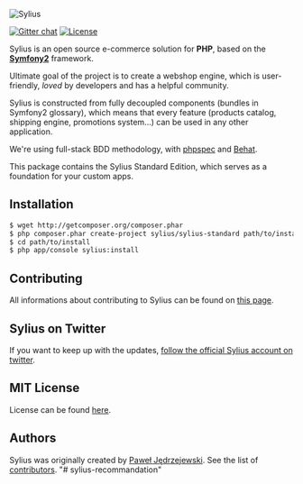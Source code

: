 ![Sylius](https://dl.dropboxusercontent.com/u/46579820/sylius-logo.jpg)

[![Gitter chat](https://badges.gitter.im/Sylius/Sylius.png)](https://gitter.im/Sylius/Sylius)
[![License](https://img.shields.io/packagist/l/Sylius/Sylius.svg)](https://packagist.org/packages/sylius/sylius)

Sylius is an open source e-commerce solution for **PHP**, based on the [**Symfony2**](http://symfony.com) framework.

Ultimate goal of the project is to create a webshop engine, which is user-friendly, *loved* by developers and has a helpful community.

Sylius is constructed from fully decoupled components (bundles in Symfony2 glossary), which means that every feature (products catalog, shipping engine, promotions system...) can be used in any other application. 

We're using full-stack BDD methodology, with [phpspec](http://phpspec.net) and [Behat](http://behat.org).

This package contains the Sylius Standard Edition, which serves as a foundation for your custom apps.

Installation
------------

``` bash
$ wget http://getcomposer.org/composer.phar
$ php composer.phar create-project sylius/sylius-standard path/to/install
$ cd path/to/install
$ php app/console sylius:install
```

Contributing
------------

All informations about contributing to Sylius can be found on [this page](http://docs.sylius.org/en/latest/contributing/index.html).

Sylius on Twitter
-----------------

If you want to keep up with the updates, [follow the official Sylius account on twitter](http://twitter.com/Sylius).

MIT License
-----------

License can be found [here](https://github.com/Sylius/Sylius/blob/master/LICENSE).

Authors
-------

Sylius was originally created by [Paweł Jędrzejewski](http://pjedrzejewski.com).
See the list of [contributors](https://github.com/Sylius/Sylius/contributors).
"# sylius-recommandation" 
